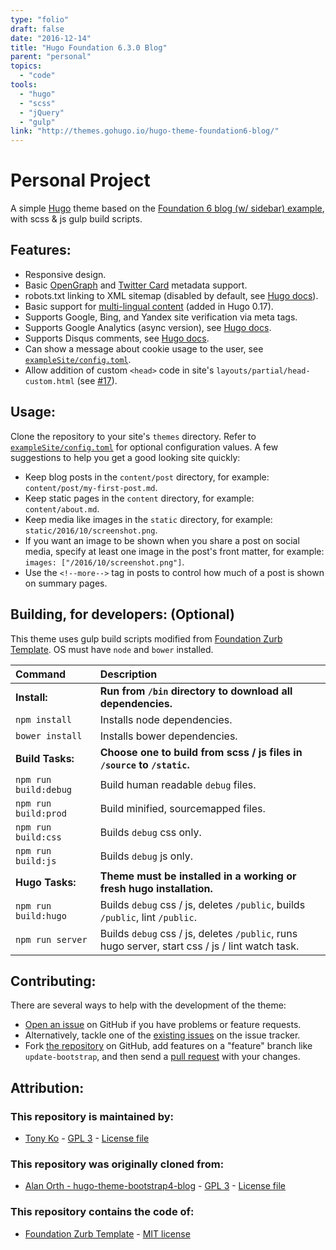 ```yaml
---
type: "folio"
draft: false
date: "2016-12-14"
title: "Hugo Foundation 6.3.0 Blog"
parent: "personal"
topics:
  - "code"
tools:
  - "hugo"
  - "scss"
  - "jQuery"
  - "gulp"
link: "http://themes.gohugo.io/hugo-theme-foundation6-blog/"
---
```

# Personal Project
A simple [Hugo](https://gohugo.io) theme based on the [Foundation 6 blog (w/ sidebar) example](http://foundation.zurb.com/templates-previews-sites-f6/blog.html), with scss & js gulp build scripts.

## Features:
* Responsive design.
* Basic [OpenGraph](http://ogp.me) and [Twitter Card](https://dev.twitter.com/cards/types) metadata support.
* robots.txt linking to XML sitemap (disabled by default, see [Hugo docs](https://gohugo.io/extras/robots-txt/)).
* Basic support for [multi-lingual content](https://github.com/spf13/hugo/blob/master/docs/content/content/multilingual.md) (added in Hugo 0.17).
* Supports Google, Bing, and Yandex site verification via meta tags.
* Supports Google Analytics (async version), see [Hugo docs](https://gohugo.io/extras/analytics/).
* Supports Disqus comments, see [Hugo docs](https://gohugo.io/extras/comments/).
* Can show a message about cookie usage to the user, see [`exampleSite/config.toml`](https://github.com/htko89/hugo-theme-foundation6-blog/blob/master/exampleSite/config.toml).
* Allow addition of custom `<head>` code in site's `layouts/partial/head-custom.html` (see [#17](https://github.com/alanorth/hugo-theme-bootstrap4-blog/pull/17)).

## Usage:
Clone the repository to your site's `themes` directory. Refer to [`exampleSite/config.toml`](https://github.com/htko89/hugo-theme-foundation6-blog/blob/master/exampleSite/config.toml) for optional configuration values. A few suggestions to help you get a good looking site quickly:
* Keep blog posts in the `content/post` directory, for example: `content/post/my-first-post.md`.
* Keep static pages in the `content` directory, for example: `content/about.md`.
* Keep media like images in the `static` directory, for example: `static/2016/10/screenshot.png`.
* If you want an image to be shown when you share a post on social media, specify at least one image in the post's front matter, for example: `images: ["/2016/10/screenshot.png"]`.
* Use the `<!--more-->` tag in posts to control how much of a post is shown on summary pages.

## Building, for developers: (Optional)
This theme uses gulp build scripts modified from [Foundation Zurb Template](https://github.com/zurb/foundation-zurb-template/). OS must have `node` and `bower` installed.

Command | Description
:-- | :--
**Install:** | **Run from `/bin` directory to download all dependencies.**
`npm install` | Installs node dependencies.
`bower install` | Installs bower dependencies.
**Build Tasks:** | **Choose one to build from scss / js files in `/source` to `/static`.**
`npm run build:debug` | Build human readable `debug` files.
`npm run build:prod` | Build minified, sourcemapped files.
`npm run build:css` | Builds `debug` css only.
`npm run build:js` | Builds `debug` js only.
**Hugo Tasks:** | **Theme must be installed in a working or fresh hugo installation.**
`npm run build:hugo` | Builds `debug` css / js, deletes `/public`, builds `/public`, lint `/public`.
`npm run server` | Builds `debug` css / js, deletes `/public`, runs hugo server, start css / js / lint watch task.

## Contributing:
There are several ways to help with the development of the theme:
* [Open an issue](https://github.com/htko89/hugo-theme-foundation6-blog/issues/new) on GitHub if you have problems or feature requests.
* Alternatively, tackle one of the [existing issues](https://github.com/htko89/hugo-theme-foundation6-blog/issues) on the issue tracker.
* Fork [the repository](https://github.com/htko89/hugo-theme-foundation6-blog) on GitHub, add features on a "feature" branch like `update-bootstrap`, and then send a [pull request](https://github.com/htko89/hugo-theme-foundation6-blog/compare) with your changes.

## Attribution:

### This repository is maintained by:
* [Tony Ko](https://github.com/htko89) - [GPL 3](https://tldrlegal.com/license/gnu-general-public-license-v3-(gpl-3)) - [License file](https://github.com/htko89/hugo-theme-foundation6-blog/blob/master/license.txt)

### This repository was originally cloned from:
* [Alan Orth - hugo-theme-bootstrap4-blog](https://github.com/alanorth/hugo-theme-bootstrap4-blog/) - [GPL 3](https://tldrlegal.com/license/gnu-general-public-license-v3-(gpl-3)) - [License file](https://github.com/alanorth/hugo-theme-bootstrap4-blog/blob/master/LICENSE.txt)

### This repository contains the code of:
* [Foundation Zurb Template](https://github.com/zurb/foundation-zurb-template/) - [MIT license](https://tldrlegal.com/license/mit-license)
